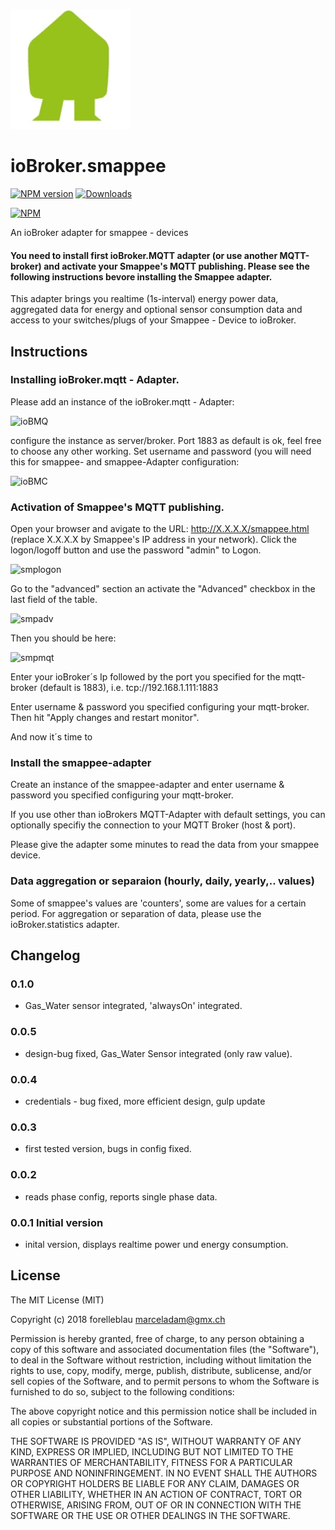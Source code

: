 ![Logo](admin/smappee.png)
# ioBroker.smappee

[![NPM version](http://img.shields.io/npm/v/iobroker.smappee.svg)](https://www.npmjs.com/package/iobroker.smappee)
[![Downloads](https://img.shields.io/npm/dm/iobroker.smappee.svg)](https://www.npmjs.com/package/iobroker.smappee)

[![NPM](https://nodei.co/npm/iobroker.smappee.png?downloads=true)](https://nodei.co/npm/iobroker.smappee/)

An ioBroker adapter for smappee - devices

#### You need to install first ioBroker.MQTT adapter (or use another MQTT-broker) and activate your Smappee's MQTT publishing. Please see the following instructions bevore installing the Smappee adapter.

This adapter brings you realtime (1s-interval) energy  power data, aggregated data for energy and optional sensor consumption data and access to your switches/plugs of your Smappee - Device to ioBroker.

## Instructions
### Installing ioBroker.mqtt - Adapter.
Please add an instance of the ioBroker.mqtt - Adapter:

![ioBMQ](https://github.com/forelleblau/ioBroker.smappee/blob/master/admin/ioBrokerMQTTBroker.PNG)

configure the instance as server/broker. Port 1883 as default is ok, feel free to choose any other working.
Set username and password (you will need this for smappee- and smappee-Adapter configuration:

![ioBMC](https://github.com/forelleblau/ioBroker.smappee/blob/master/admin/ioBrokerMQTTConfig.PNG)

### Activation of Smappee's MQTT publishing.

Open your browser and avigate to the URL: http://X.X.X.X/smappee.html (replace X.X.X.X by Smappee's IP address in your network).
Click the logon/logoff button and use the password "admin" to Logon.

![smplogon](https://github.com/forelleblau/ioBroker.smappee/blob/master/admin/smplogon.png)

Go to the "advanced" section an activate the "Advanced" checkbox in the last field of the table.

![smpadv](https://github.com/forelleblau/ioBroker.smappee/blob/master/admin/smpadv.jpeg)

Then you should be here:

![smpmqt](https://github.com/forelleblau/ioBroker.smappee/blob/master/admin/smpmqt.png)

Enter your ioBroker´s Ip followed by the port you specified for the mqtt-broker (default is 1883), i.e. tcp://192.168.1.111:1883

Enter username & password you specified configuring your mqtt-broker.
Then hit "Apply changes and restart monitor".

And now it´s time to

### Install the smappee-adapter

Create an instance of the smappee-adapter and enter username & password you specified configuring your mqtt-broker.

If you use other than ioBrokers MQTT-Adapter with default settings, you can optionally specifiy the connection to your MQTT Broker (host & port).

Please give the adapter some minutes to read the data from your smappee device.

### Data aggregation or separaion (hourly, daily, yearly,.. values)

Some of smappee's values are 'counters', some are values for a certain period.
For aggregation or separation of data, please use the ioBroker.statistics adapter.




## Changelog
### 0.1.0
  - Gas_Water sensor integrated, 'alwaysOn' integrated.
### 0.0.5
  - design-bug fixed, Gas_Water Sensor integrated (only raw value).
### 0.0.4
  - credentials - bug fixed, more efficient design, gulp update

### 0.0.3
 - first tested version, bugs in config fixed.

### 0.0.2
 - reads phase config, reports single phase data.

### 0.0.1 Initial version

- inital version, displays realtime power und energy consumption.


## License
The MIT License (MIT)

Copyright (c) 2018 forelleblau marceladam@gmx.ch

Permission is hereby granted, free of charge, to any person obtaining a copy
of this software and associated documentation files (the "Software"), to deal
in the Software without restriction, including without limitation the rights
to use, copy, modify, merge, publish, distribute, sublicense, and/or sell
copies of the Software, and to permit persons to whom the Software is
furnished to do so, subject to the following conditions:

The above copyright notice and this permission notice shall be included in
all copies or substantial portions of the Software.

THE SOFTWARE IS PROVIDED "AS IS", WITHOUT WARRANTY OF ANY KIND, EXPRESS OR
IMPLIED, INCLUDING BUT NOT LIMITED TO THE WARRANTIES OF MERCHANTABILITY,
FITNESS FOR A PARTICULAR PURPOSE AND NONINFRINGEMENT. IN NO EVENT SHALL THE
AUTHORS OR COPYRIGHT HOLDERS BE LIABLE FOR ANY CLAIM, DAMAGES OR OTHER
LIABILITY, WHETHER IN AN ACTION OF CONTRACT, TORT OR OTHERWISE, ARISING FROM,
OUT OF OR IN CONNECTION WITH THE SOFTWARE OR THE USE OR OTHER DEALINGS IN
THE SOFTWARE.
